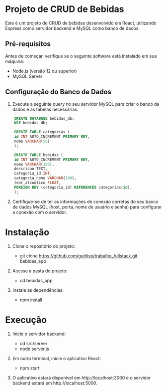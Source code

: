 # Projeto de CRUD de Bebidas

Este é um projeto de CRUD de bebidas desenvolvido em React, utilizando Express como servidor backend e MySQL como banco de dados.

## Pré-requisitos

Antes de começar, verifique se o seguinte software está instalado em sua máquina:

- Node.js (versão 12 ou superior)
- MySQL Server

## Configuração do Banco de Dados

1. Execute a seguinte query no seu servidor MySQL para criar o banco de dados e as tabelas necessárias:

```sql
    CREATE DATABASE bebidas_db;
    USE bebidas_db;

    CREATE TABLE categorias (
    id INT AUTO_INCREMENT PRIMARY KEY,
    nome VARCHAR(50)
    );

    CREATE TABLE bebidas (
    id INT AUTO_INCREMENT PRIMARY KEY,
    nome VARCHAR(100),
    descricao TEXT,
    categoria_id INT,
    categoria_nome VARCHAR(100),
    teor_alcoolico FLOAT,
    FOREIGN KEY (categoria_id) REFERENCES categorias(id),
    );
```
2. Certifique-se de ter as informações de conexão corretas do seu banco de dados MySQL (host, porta, nome de usuário e senha) para configurar a conexão com o servidor.

# Instalação

1. Clone o repositório do projeto:

    - git clone https://github.com/guihlsp/trabalho_fullstack.git bebidas_app

2. Acesse a pasta do projeto:

    - cd bebidas_app

3. Instale as dependências:

    - npm install

# Execução

1. Inicie o servidor backend:

    - cd src/server
    - node server.js

2. Em outro terminal, inicie o aplicativo React:

    - npm start

3. O aplicativo estará disponível em http://localhost:3000 e o servidor backend estará em http://localhost:5000.

# 